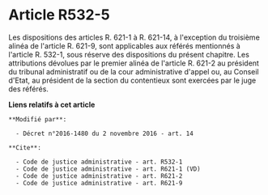 # Article R532-5

Les dispositions des articles R. 621-1 à R. 621-14, à l'exception du troisième alinéa de l'article R. 621-9, sont applicables
aux référés mentionnés à l'article R. 532-1, sous réserve des dispositions du présent chapitre. Les attributions dévolues par
le premier alinéa de l'article R. 621-2 au président du tribunal administratif ou de la cour administrative d'appel ou, au
Conseil d'Etat, au président de la section du contentieux sont exercées par le juge des référés.

**Liens relatifs à cet article**

	**Modifié par**:

	  - Décret n°2016-1480 du 2 novembre 2016 - art. 14

	**Cite**:

	  - Code de justice administrative - art. R532-1
	  - Code de justice administrative - art. R621-1 (VD)
	  - Code de justice administrative - art. R621-2
	  - Code de justice administrative - art. R621-9
